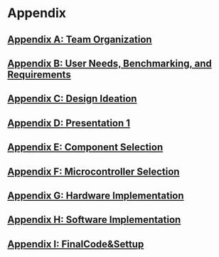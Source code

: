 # Appendix

## [Appendix A: Team Organization](TeamOrganizationCharter.md)

## [Appendix B: User Needs, Benchmarking, and Requirements](UserNeedsBenchmarking&Requirements.md)

## [Appendix C: Design Ideation](DesignIdeation.md)

## [Appendix D: Presentation 1](Presentation1.md)

## [Appendix E: Component Selection](ComponentSelection.md)

## [Appendix F: Microcontroller Selection](MicrocontrollerSelection.md)

## [Appendix G: Hardware Implementation](HardwareImplementation.md)

## [Appendix H: Software Implementation](SoftwareImplementation.md)

## [Appendix I: FinalCode&Settup](FinalCode&Settup.md)
